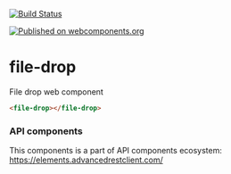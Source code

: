 [![Build Status](https://travis-ci.org/advanced-rest-client/api-url-data-model.svg?branch=stage)](https://travis-ci.org/advanced-rest-client/file-drop)

[![Published on webcomponents.org](https://img.shields.io/badge/webcomponents.org-published-blue.svg)](https://www.webcomponents.org/element/advanced-rest-client/file-drop)

# file-drop

File drop web component

<!---
```
<custom-element-demo>
  <template>
    <link rel="import" href="file-drop.html">
    <next-code-block></next-code-block>
  </template>
</custom-element-demo>
```
-->

```html
<file-drop></file-drop>
```

### API components

This components is a part of API components ecosystem: https://elements.advancedrestclient.com/
